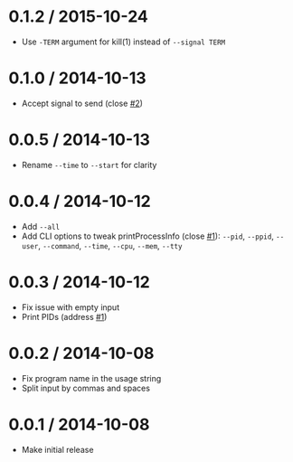 0.1.2 / 2015-10-24
==================

  * Use `-TERM` argument for kill(1) instead of `--signal TERM`

0.1.0 / 2014-10-13
==================

  * Accept signal to send (close [#2](https://github.com/eush77/killsome/issues/2))

0.0.5 / 2014-10-13
==================

  * Rename `--time` to `--start` for clarity

0.0.4 / 2014-10-12
==================

  * Add `--all`
  * Add CLI options to tweak printProcessInfo (close [#1](https://github.com/eush77/killsome/issues/1)):
	`--pid`, `--ppid`, `--user`, `--command`, `--time`, `--cpu`, `--mem`, `--tty`

0.0.3 / 2014-10-12
==================

  * Fix issue with empty input
  * Print PIDs (address [#1](https://github.com/eush77/killsome/issues/1))

0.0.2 / 2014-10-08
==================

  * Fix program name in the usage string
  * Split input by commas and spaces

0.0.1 / 2014-10-08
==================

  * Make initial release
